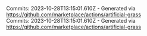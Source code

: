 Commits: 2023-10-28T13:15:01.610Z - Generated via https://github.com/marketplace/actions/artificial-grass
<br>
Commits: 2023-10-28T13:15:01.610Z - Generated via https://github.com/marketplace/actions/artificial-grass
<br>
